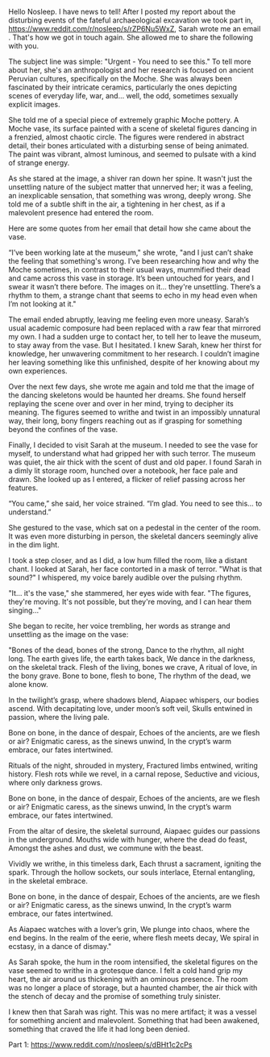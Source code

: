 Hello Nosleep. I have news to tell! After I posted my report about the disturbing events of the fateful archaeological excavation we took part in, https://www.reddit.com/r/nosleep/s/rZP6Nu5WxZ,  Sarah wrote me an email . That's how we got in touch again. She allowed me to share the following with you.

The subject line was simple: "Urgent - You need to see this." To tell more about her, she's an anthropologist and her research is focused on ancient Peruvian cultures, specifically on the Moche. She was always been fascinated by their intricate ceramics, particularly the ones depicting scenes of everyday life, war, and… well, the odd, sometimes sexually explicit images.

She told me of a special piece of extremely graphic Moche pottery. A Moche vase, its surface painted with a scene of skeletal figures dancing in a frenzied, almost chaotic circle. The figures were rendered in abstract detail, their bones articulated with a disturbing sense of being animated. The paint was vibrant, almost luminous, and seemed to pulsate with a kind of strange energy.

As she stared at the image, a shiver ran down her spine. It wasn't just the unsettling nature of the subject matter that unnerved her; it was a feeling, an inexplicable sensation, that something was wrong, deeply wrong. She told me of a subtle shift in the air, a tightening in her chest, as if a malevolent presence had entered the room.

Here are some quotes from her email that detail how she came about the vase.

“I’ve been working late at the museum," she wrote, "and I just can’t shake the feeling that something's wrong. I’ve been researching  how and why the Moche sometimes, in contrast to their usual ways, mummified their dead and came across this vase in storage. It’s been untouched for years, and I swear it wasn’t there before. The images on it… they're unsettling. There’s a rhythm to them, a strange chant that seems to echo in my head even when I’m not looking at it."

The email ended abruptly, leaving me feeling even more uneasy. Sarah’s usual academic composure had been replaced with a raw fear that mirrored my own. I had a sudden urge to contact her, to tell her to leave the museum, to stay away from the vase. But I hesitated. I knew Sarah, knew her thirst for knowledge, her unwavering commitment to her research. I couldn’t imagine her leaving something like this unfinished, despite of her knowing about my own experiences.

Over the next few days, she wrote me again and told me that the image of the dancing skeletons would be haunted her dreams. She found herself replaying the scene over and over in her mind, trying to decipher its meaning. The figures seemed to writhe and twist in an impossibly unnatural way, their long, bony fingers reaching out as if grasping for something beyond the confines of the vase.

Finally, I decided to visit Sarah at the museum. I needed to see the vase for myself, to understand what had gripped her with such terror. The museum was quiet, the air thick with the scent of dust and old paper. I found Sarah in a dimly lit storage room, hunched over a notebook, her face pale and drawn. She looked up as I entered, a flicker of relief passing across her features.

“You came,” she said, her voice strained. “I’m glad. You need to see this… to understand.”

She gestured to the vase, which sat on a pedestal in the center of the room. It was even more disturbing in person, the skeletal dancers seemingly alive in the dim light.

I took a step closer, and as I did, a low hum filled the room, like a distant chant. I looked at Sarah, her face contorted in a mask of terror. "What is that sound?" I whispered, my voice barely audible over the pulsing rhythm.

"It… it's the vase," she stammered, her eyes wide with fear. "The figures, they're moving. It's not possible, but they're moving, and I can hear them singing..."

She began to recite, her voice trembling, her words as strange and unsettling as the image on the vase:

"Bones of the dead, bones of the strong, Dance to the rhythm, all night long. The earth gives life, the earth takes back, We dance in the darkness, on the skeletal track. Flesh of the living, bones we crave, A ritual of love, in the bony grave. Bone to bone, flesh to bone, The rhythm of the dead, we alone know. 

In the twilight’s grasp, where shadows blend,
Aiapaec whispers, our bodies ascend.
With decapitating love, under moon’s soft veil,
Skulls entwined in passion, where the living pale.

Bone on bone, in the dance of despair,
Echoes of the ancients, are we flesh or air?
Enigmatic caress, as the sinews unwind,
In the crypt’s warm embrace, our fates intertwined.

Rituals of the night, shrouded in mystery,
Fractured limbs entwined, writing history.
Flesh rots while we revel, in a carnal repose,
Seductive and vicious, where only darkness grows.

Bone on bone, in the dance of despair,
Echoes of the ancients, are we flesh or air?
Enigmatic caress, as the sinews unwind,
In the crypt’s warm embrace, our fates intertwined.

From the altar of desire, the skeletal surround,
Aiapaec guides our passions in the underground.
Mouths wide with hunger, where the dead do feast,
Amongst the ashes and dust, we commune with the beast.

Vividly we writhe, in this timeless dark,
Each thrust a sacrament, igniting the spark.
Through the hollow sockets, our souls interlace,
Eternal entangling, in the skeletal embrace.

Bone on bone, in the dance of despair,
Echoes of the ancients, are we flesh or air?
Enigmatic caress, as the sinews unwind,
In the crypt’s warm embrace, our fates intertwined.

As Aiapaec watches with a lover’s grin,
We plunge into chaos, where the end begins.
In the realm of the eerie, where flesh meets decay,
We spiral in ecstasy, in a dance of dismay."

As Sarah spoke, the hum in the room intensified, the skeletal figures on the vase seemed to writhe in a grotesque dance. I felt a cold hand grip my heart, the air around us thickening with an ominous presence. The room was no longer a place of storage, but a haunted chamber, the air thick with the stench of decay and the promise of something truly sinister.

I knew then that Sarah was right. This was no mere artifact; it was a vessel for something ancient and malevolent. Something that had been awakened, something that craved the life it had long been denied.

Part 1: https://www.reddit.com/r/nosleep/s/dBHt1c2cPs